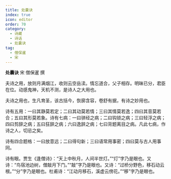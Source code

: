```yaml
---
title: 处囊诀
index: true
icon: editor
order: 70
category:
  - 诗藏
  - 诗话
  - 处囊诀
tag:
  - 僧保暹
  - 宋
---
```


**处囊诀** 宋 僧保暹 撰  

夫诗之用，放则月满烟江，收则云空岳渎。情忘道合，父子相存。明昧已分，君臣在位。动感鬼神，天机不测，是诗人之大用也。  

夫诗之用也，生凡育圣，该古括今，恢廓含容，卷舒有据，有诗之妙用也。  

诗有五用：一曰其静莫若定；二曰其动莫若情；三曰其情莫若逸；四曰其音莫若合；五曰其形莫若象。诗有七病：一曰骈经之病；二曰钩锁之病；三曰轻浮之病；四曰剪辞之病；五曰狂辞之病；六曰逸辞之病；七曰背题离目之病。凡此七病，作诗之人，切忌之矣。  

诗有四合题格：一曰放意远；二曰得句新；三曰语常用事密；四曰莫与古人用事同。  

诗有眼。贾生《逢僧诗》：“天上中秋月，人间半世灯。”“灯”字乃是眼也。又诗：“鸟宿池边树，僧敲月下门。”“敲”字乃是眼也。又诗：“过桥分野色，移石动云根。”“分”字乃是眼也。杜甫诗：“江动月移石，溪虚云傍花。”“移”字乃是眼也。  

